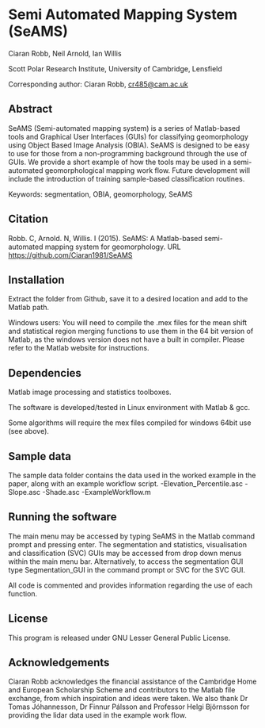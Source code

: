 Semi Automated Mapping System (SeAMS)
==============================================================================================

Ciaran Robb, Neil Arnold, Ian Willis 


Scott Polar Research Institute, University of Cambridge, Lensfield

Corresponding author: Ciaran Robb, cr485@cam.ac.uk


Abstract
--------

SeAMS (Semi-automated mapping system) is a series of Matlab-based tools and Graphical User Interfaces (GUIs) for classifying geomorphology using Object Based Image Analysis (OBIA). SeAMS is designed to be easy to use for those from a non-programming background through the use of GUIs. We provide a short example of how the tools may be used in a semi- automated geomorphological mapping work flow. Future development will include the introduction of training sample-based classification routines.

Keywords: segmentation, OBIA, geomorphology, SeAMS


Citation
--------

Robb. C, Arnold. N, Willis. I (2015). SeAMS: A Matlab-based semi-automated mapping system for geomorphology.
URL https://github.com/Ciaran1981/SeAMS


Installation
------------

Extract the folder from Github, save it to a desired location and add to the Matlab path.


Windows users: You will need to compile the .mex files for the mean shift and statistical region merging functions to use them in the 64 bit version of Matlab, as the windows version does not have a built in compiler. Please refer to the Matlab website for instructions. 


Dependencies
------------

Matlab image processing and statistics toolboxes.

The software is developed/tested in Linux environment with Matlab & gcc.

Some algorithms will require the mex files compiled for windows 64bit use (see above).


Sample data
-----------

The sample data folder contains the data used in the worked example in the paper, along with an example workflow script.
-Elevation_Percentile.asc
-Slope.asc
-Shade.asc
-ExampleWorkflow.m


Running the software
---------------------

The main menu may be accessed by typing SeAMS in the Matlab command prompt and pressing enter. The segmentation and statistics, visualisation and classification (SVC) GUIs may be accessed from drop down menus within the main menu bar. Alternatively, to access the segmentation GUI type Segmentation_GUI in the command prompt or SVC for the SVC GUI.

All code is commented and provides information regarding the use of each function.


License
-------

This program is released under GNU Lesser General Public License. 


Acknowledgements
----------------

Ciaran Robb acknowledges the financial assistance of the Cambridge Home and
European Scholarship Scheme and contributors to the Matlab file exchange,
from which inspiration and ideas were taken. We also thank Dr Tomas
Jóhannesson, Dr Finnur Pálsson and Professor Helgi Björnsson for providing
the lidar data used in the example work flow.

